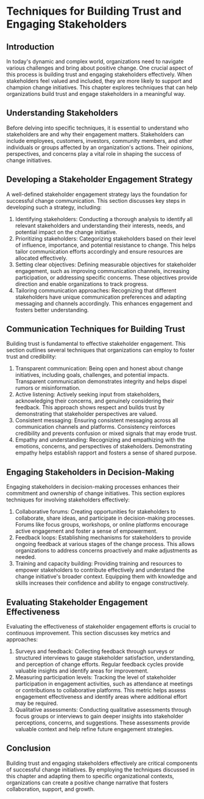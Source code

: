 # Techniques for Building Trust and Engaging Stakeholders

## Introduction

In today's dynamic and complex world, organizations need to navigate various challenges and bring about positive change. One crucial aspect of this process is building trust and engaging stakeholders effectively. When stakeholders feel valued and included, they are more likely to support and champion change initiatives. This chapter explores techniques that can help organizations build trust and engage stakeholders in a meaningful way.

## Understanding Stakeholders

Before delving into specific techniques, it is essential to understand who stakeholders are and why their engagement matters. Stakeholders can include employees, customers, investors, community members, and other individuals or groups affected by an organization's actions. Their opinions, perspectives, and concerns play a vital role in shaping the success of change initiatives.

## Developing a Stakeholder Engagement Strategy

A well-defined stakeholder engagement strategy lays the foundation for successful change communication. This section discusses key steps in developing such a strategy, including:

1. Identifying stakeholders: Conducting a thorough analysis to identify all relevant stakeholders and understanding their interests, needs, and potential impact on the change initiative.
2. Prioritizing stakeholders: Categorizing stakeholders based on their level of influence, importance, and potential resistance to change. This helps tailor communication efforts accordingly and ensure resources are allocated effectively.
3. Setting clear objectives: Defining measurable objectives for stakeholder engagement, such as improving communication channels, increasing participation, or addressing specific concerns. These objectives provide direction and enable organizations to track progress.
4. Tailoring communication approaches: Recognizing that different stakeholders have unique communication preferences and adapting messaging and channels accordingly. This enhances engagement and fosters better understanding.

## Communication Techniques for Building Trust

Building trust is fundamental to effective stakeholder engagement. This section outlines several techniques that organizations can employ to foster trust and credibility:

1. Transparent communication: Being open and honest about change initiatives, including goals, challenges, and potential impacts. Transparent communication demonstrates integrity and helps dispel rumors or misinformation.
2. Active listening: Actively seeking input from stakeholders, acknowledging their concerns, and genuinely considering their feedback. This approach shows respect and builds trust by demonstrating that stakeholder perspectives are valued.
3. Consistent messaging: Ensuring consistent messaging across all communication channels and platforms. Consistency reinforces credibility and prevents confusion or mixed signals that may erode trust.
4. Empathy and understanding: Recognizing and empathizing with the emotions, concerns, and perspectives of stakeholders. Demonstrating empathy helps establish rapport and fosters a sense of shared purpose.

## Engaging Stakeholders in Decision-Making

Engaging stakeholders in decision-making processes enhances their commitment and ownership of change initiatives. This section explores techniques for involving stakeholders effectively:

1. Collaborative forums: Creating opportunities for stakeholders to collaborate, share ideas, and participate in decision-making processes. Forums like focus groups, workshops, or online platforms encourage active engagement and foster a sense of empowerment.
2. Feedback loops: Establishing mechanisms for stakeholders to provide ongoing feedback at various stages of the change process. This allows organizations to address concerns proactively and make adjustments as needed.
3. Training and capacity building: Providing training and resources to empower stakeholders to contribute effectively and understand the change initiative's broader context. Equipping them with knowledge and skills increases their confidence and ability to engage constructively.

## Evaluating Stakeholder Engagement Effectiveness

Evaluating the effectiveness of stakeholder engagement efforts is crucial to continuous improvement. This section discusses key metrics and approaches:

1. Surveys and feedback: Collecting feedback through surveys or structured interviews to gauge stakeholder satisfaction, understanding, and perception of change efforts. Regular feedback cycles provide valuable insights and identify areas for improvement.
2. Measuring participation levels: Tracking the level of stakeholder participation in engagement activities, such as attendance at meetings or contributions to collaborative platforms. This metric helps assess engagement effectiveness and identify areas where additional effort may be required.
3. Qualitative assessments: Conducting qualitative assessments through focus groups or interviews to gain deeper insights into stakeholder perceptions, concerns, and suggestions. These assessments provide valuable context and help refine future engagement strategies.

## Conclusion

Building trust and engaging stakeholders effectively are critical components of successful change initiatives. By employing the techniques discussed in this chapter and adapting them to specific organizational contexts, organizations can create a positive change narrative that fosters collaboration, support, and growth.
